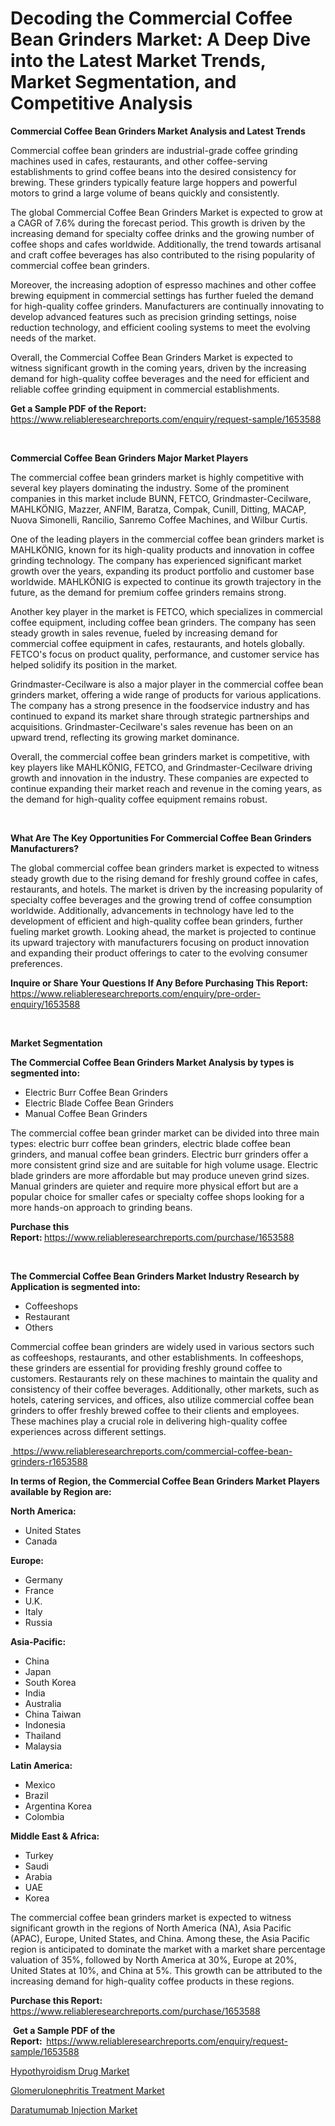 <p><h1>Decoding the Commercial Coffee Bean Grinders Market: A Deep Dive into the Latest Market Trends, Market Segmentation, and Competitive Analysis</h1></p><p><strong>Commercial Coffee Bean Grinders Market Analysis and Latest Trends</strong></p>
<p><p>Commercial coffee bean grinders are industrial-grade coffee grinding machines used in cafes, restaurants, and other coffee-serving establishments to grind coffee beans into the desired consistency for brewing. These grinders typically feature large hoppers and powerful motors to grind a large volume of beans quickly and consistently.</p><p>The global Commercial Coffee Bean Grinders Market is expected to grow at a CAGR of 7.6% during the forecast period. This growth is driven by the increasing demand for specialty coffee drinks and the growing number of coffee shops and cafes worldwide. Additionally, the trend towards artisanal and craft coffee beverages has also contributed to the rising popularity of commercial coffee bean grinders.</p><p>Moreover, the increasing adoption of espresso machines and other coffee brewing equipment in commercial settings has further fueled the demand for high-quality coffee grinders. Manufacturers are continually innovating to develop advanced features such as precision grinding settings, noise reduction technology, and efficient cooling systems to meet the evolving needs of the market.</p><p>Overall, the Commercial Coffee Bean Grinders Market is expected to witness significant growth in the coming years, driven by the increasing demand for high-quality coffee beverages and the need for efficient and reliable coffee grinding equipment in commercial establishments.</p></p>
<p><strong>Get a Sample PDF of the Report:&nbsp;</strong> <a href="https://www.reliableresearchreports.com/enquiry/request-sample/1653588">https://www.reliableresearchreports.com/enquiry/request-sample/1653588</a></p>
<p>&nbsp;</p>
<p><strong>Commercial Coffee Bean Grinders Major Market Players</strong></p>
<p><p>The commercial coffee bean grinders market is highly competitive with several key players dominating the industry. Some of the prominent companies in this market include BUNN, FETCO, Grindmaster-Cecilware, MAHLKÖNIG, Mazzer, ANFIM, Baratza, Compak, Cunill, Ditting, MACAP, Nuova Simonelli, Rancilio, Sanremo Coffee Machines, and Wilbur Curtis.</p><p>One of the leading players in the commercial coffee bean grinders market is MAHLKÖNIG, known for its high-quality products and innovation in coffee grinding technology. The company has experienced significant market growth over the years, expanding its product portfolio and customer base worldwide. MAHLKÖNIG is expected to continue its growth trajectory in the future, as the demand for premium coffee grinders remains strong.</p><p>Another key player in the market is FETCO, which specializes in commercial coffee equipment, including coffee bean grinders. The company has seen steady growth in sales revenue, fueled by increasing demand for commercial coffee equipment in cafes, restaurants, and hotels globally. FETCO's focus on product quality, performance, and customer service has helped solidify its position in the market.</p><p>Grindmaster-Cecilware is also a major player in the commercial coffee bean grinders market, offering a wide range of products for various applications. The company has a strong presence in the foodservice industry and has continued to expand its market share through strategic partnerships and acquisitions. Grindmaster-Cecilware's sales revenue has been on an upward trend, reflecting its growing market dominance.</p><p>Overall, the commercial coffee bean grinders market is competitive, with key players like MAHLKÖNIG, FETCO, and Grindmaster-Cecilware driving growth and innovation in the industry. These companies are expected to continue expanding their market reach and revenue in the coming years, as the demand for high-quality coffee equipment remains robust.</p></p>
<p>&nbsp;</p>
<p><strong>What Are The Key Opportunities For Commercial Coffee Bean Grinders Manufacturers?</strong></p>
<p><p>The global commercial coffee bean grinders market is expected to witness steady growth due to the rising demand for freshly ground coffee in cafes, restaurants, and hotels. The market is driven by the increasing popularity of specialty coffee beverages and the growing trend of coffee consumption worldwide. Additionally, advancements in technology have led to the development of efficient and high-quality coffee bean grinders, further fueling market growth. Looking ahead, the market is projected to continue its upward trajectory with manufacturers focusing on product innovation and expanding their product offerings to cater to the evolving consumer preferences.</p></p>
<p><strong>Inquire or Share Your Questions If Any Before Purchasing This Report:</strong> <a href="https://www.reliableresearchreports.com/enquiry/pre-order-enquiry/1653588">https://www.reliableresearchreports.com/enquiry/pre-order-enquiry/1653588</a></p>
<p>&nbsp;</p>
<p><strong>Market Segmentation</strong></p>
<p><strong>The Commercial Coffee Bean Grinders Market Analysis by types is segmented into:</strong></p>
<p><ul><li>Electric Burr Coffee Bean Grinders</li><li>Electric Blade Coffee Bean Grinders</li><li>Manual Coffee Bean Grinders</li></ul></p>
<p><p>The commercial coffee bean grinder market can be divided into three main types: electric burr coffee bean grinders, electric blade coffee bean grinders, and manual coffee bean grinders. Electric burr grinders offer a more consistent grind size and are suitable for high volume usage. Electric blade grinders are more affordable but may produce uneven grind sizes. Manual grinders are quieter and require more physical effort but are a popular choice for smaller cafes or specialty coffee shops looking for a more hands-on approach to grinding beans.</p></p>
<p><strong>Purchase this Report:&nbsp;</strong><a href="https://www.reliableresearchreports.com/purchase/1653588">https://www.reliableresearchreports.com/purchase/1653588</a></p>
<p>&nbsp;</p>
<p><strong>The Commercial Coffee Bean Grinders Market Industry Research by Application is segmented into:</strong></p>
<p><ul><li>Coffeeshops</li><li>Restaurant</li><li>Others</li></ul></p>
<p><p>Commercial coffee bean grinders are widely used in various sectors such as coffeeshops, restaurants, and other establishments. In coffeeshops, these grinders are essential for providing freshly ground coffee to customers. Restaurants rely on these machines to maintain the quality and consistency of their coffee beverages. Additionally, other markets, such as hotels, catering services, and offices, also utilize commercial coffee bean grinders to offer freshly brewed coffee to their clients and employees. These machines play a crucial role in delivering high-quality coffee experiences across different settings.</p></p>
<p><a href="https://www.reliableresearchreports.com/commercial-coffee-bean-grinders-r1653588">&nbsp;https://www.reliableresearchreports.com/commercial-coffee-bean-grinders-r1653588</a></p>
<p><strong>In terms of Region, the Commercial Coffee Bean Grinders Market Players available by Region are:</strong></p>
<p>
    <p> <strong> North America: </strong>
        <ul>
            <li>United States</li>
            <li>Canada</li>
        </ul>
        </p> 
    <p> <strong> Europe: </strong>
        <ul>
            <li>Germany</li>
            <li>France</li>
            <li>U.K.</li>
            <li>Italy</li>
            <li>Russia</li>
        </ul>
        </p> 
    <p> <strong> Asia-Pacific: </strong>
        <ul>
            <li>China</li>
            <li>Japan</li>
            <li>South Korea</li>
            <li>India</li>
            <li>Australia</li>
            <li>China Taiwan</li>
            <li>Indonesia</li>
            <li>Thailand</li>
            <li>Malaysia</li>
        </ul>
        </p> 
    <p> <strong> Latin America: </strong>
        <ul>
            <li>Mexico</li>
            <li>Brazil</li>
            <li>Argentina Korea</li>
            <li>Colombia</li>
        </ul>
        </p> 
    <p> <strong> Middle East & Africa: </strong>
        <ul>
            <li>Turkey</li>
            <li>Saudi</li>
            <li>Arabia</li>
            <li>UAE</li>
            <li>Korea</li>
        </ul>
    </p>
    </p>
<p><p>The commercial coffee bean grinders market is expected to witness significant growth in the regions of North America (NA), Asia Pacific (APAC), Europe, United States, and China. Among these, the Asia Pacific region is anticipated to dominate the market with a market share percentage valuation of 35%, followed by North America at 30%, Europe at 20%, United States at 10%, and China at 5%. This growth can be attributed to the increasing demand for high-quality coffee products in these regions.</p></p>
<p><strong>Purchase this Report: </strong><a href="https://www.reliableresearchreports.com/purchase/1653588">https://www.reliableresearchreports.com/purchase/1653588</a></p>
<p>&nbsp;<strong>Get a Sample PDF of the Report:&nbsp;&nbsp;</strong><a href="https://www.reliableresearchreports.com/enquiry/request-sample/1653588">https://www.reliableresearchreports.com/enquiry/request-sample/1653588</a></p>
<p><strong></strong></p>
<p><p><a href="https://github.com/rakibtthstu9900/Market-Research-Report-List-1/blob/main/hypothyroidism-drug-market.md">Hypothyroidism Drug Market</a></p><p><a href="https://github.com/ChiragRp1/Market-Research-Report-List-5/blob/main/glomerulonephritis-treatment-market.md">Glomerulonephritis Treatment Market</a></p><p><a href="https://github.com/abdelrhmankishk22/Market-Research-Report-List-5/blob/main/daratumumab-injection-market.md">Daratumumab Injection Market</a></p></p>